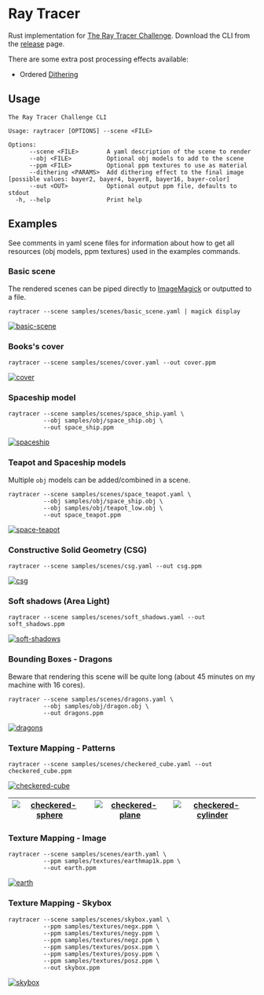 # Ray Tracer

Rust implementation for [The Ray Tracer Challenge][rt-challenge]. Download the CLI from
the [release][] page.

There are some extra post processing effects available:

* Ordered [Dithering][]

[rt-challenge]: http://raytracerchallenge.com/
[release]: https://github.com/lerouxrgd/raytracer/releases
[dithering]: https://blog.42yeah.is/rendering/2023/02/18/dithering.html

## Usage

```text
The Ray Tracer Challenge CLI

Usage: raytracer [OPTIONS] --scene <FILE>

Options:
      --scene <FILE>        A yaml description of the scene to render
      --obj <FILE>          Optional obj models to add to the scene
      --ppm <FILE>          Optional ppm textures to use as material
      --dithering <PARAMS>  Add dithering effect to the final image [possible values: bayer2, bayer4, bayer8, bayer16, bayer-color]
      --out <OUT>           Optional output ppm file, defaults to stdout
  -h, --help                Print help
```

## Examples

See comments in yaml scene files for information about how to get all resources (obj
models, ppm textures) used in the examples commands.

### Basic scene

The rendered scenes can be piped directly to [ImageMagick](https://imagemagick.org/) or
outputted to a file.

```
raytracer --scene samples/scenes/basic_scene.yaml | magick display
```

[![basic-scene](/samples/rendered/basic_scene.png?raw=true "basic-scene")](/samples/scenes/basic_scene.yaml)

### Books's cover

```
raytracer --scene samples/scenes/cover.yaml --out cover.ppm
```

[![cover](/samples/rendered/cover.png?raw=true "cover")](samples/scenes/cover.yaml)

### Spaceship model

```
raytracer --scene samples/scenes/space_ship.yaml \
          --obj samples/obj/space_ship.obj \
          --out space_ship.ppm
```

[![spaceship](/samples/rendered/space_ship.png?raw=true "spaceship")](samples/scenes/space_ship.yaml)

### Teapot and Spaceship models

Multiple `obj` models can be added/combined in a scene.

```
raytracer --scene samples/scenes/space_teapot.yaml \
          --obj samples/obj/space_ship.obj \
          --obj samples/obj/teapot_low.obj \
          --out space_teapot.ppm
```

[![space-teapot](/samples/rendered/space_teapot.png?raw=true "space-teapot")](samples/scenes/space_teapot.yaml)

### Constructive Solid Geometry (CSG)

```
raytracer --scene samples/scenes/csg.yaml --out csg.ppm
```

[![csg](/samples/rendered/csg.png?raw=true "csg")](samples/scenes/csg.yaml)

### Soft shadows (Area Light)

```
raytracer --scene samples/scenes/soft_shadows.yaml --out soft_shadows.ppm
```

[![soft-shadows](/samples/rendered/soft_shadows.png?raw=true "soft-shadows")](samples/scenes/soft_shadows.yaml)

### Bounding Boxes - Dragons

Beware that rendering this scene will be quite long (about 45 minutes on my machine with
16 cores).

```
raytracer --scene samples/scenes/dragons.yaml \
          --obj samples/obj/dragon.obj \
          --out dragons.ppm
```

[![dragons](/samples/rendered/dragons.png?raw=true "dragons")](samples/scenes/dragons.yaml)

### Texture Mapping - Patterns

```
raytracer --scene samples/scenes/checkered_cube.yaml --out checkered_cube.ppm
```

[![checkered-cube](/samples/rendered/checkered_cube.png?raw=true "checkered-cube")](samples/scenes/checkered_cube.yaml)

| [![checkered-sphere](/samples/rendered/checkered_sphere.png?raw=true "checkered-sphere")](samples/scenes/checkered_sphere.yaml) | [![checkered-plane](/samples/rendered/checkered_plane.png?raw=true "checkered-plane")](samples/scenes/checkered_plane.yaml) | [![checkered-cylinder](/samples/rendered/checkered_cylinder.png?raw=true "checkered-cylinder")](samples/scenes/checkered_cylinder.yaml) |
|---------------------------------------------------------------------------------------------------------------------------------|-----------------------------------------------------------------------------------------------------------------------------|-----------------------------------------------------------------------------------------------------------------------------------------|

### Texture Mapping - Image

```
raytracer --scene samples/scenes/earth.yaml \
          --ppm samples/textures/earthmap1k.ppm \
          --out earth.ppm
```

[![earth](/samples/rendered/earth.png?raw=true "earth")](samples/scenes/earth.yaml)

### Texture Mapping - Skybox

```
raytracer --scene samples/scenes/skybox.yaml \
          --ppm samples/textures/negx.ppm \
          --ppm samples/textures/negy.ppm \
          --ppm samples/textures/negz.ppm \
          --ppm samples/textures/posx.ppm \
          --ppm samples/textures/posy.ppm \
          --ppm samples/textures/posz.ppm \
          --out skybox.ppm
```

[![skybox](/samples/rendered/skybox.png?raw=true "skybox")](samples/scenes/skybox.yaml)
